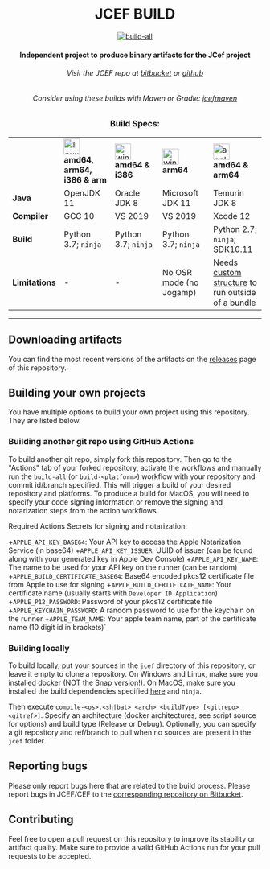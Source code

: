 <div id="title" align="center">
<h1>JCEF BUILD</h1>
<a href="../../releases/latest"><img alt="build-all" src="../../actions/workflows/build-all.yml/badge.svg"></img></a>

<h4>Independent project to produce binary artifacts for the JCef project</h4>
<h6>Visit the JCEF repo at <a href="https://bitbucket.org/chromiumembedded/java-cef/src/master/">bitbucket</a> or <a href="https://github.com/chromiumembedded/java-cef">github</a> </h6>

<h6>Consider using these builds with Maven or Gradle: <a href="https://github.com/jcefmaven/jcefmaven">jcefmaven</a></h6>

### Build Specs:

<table>
  <tr>
    <td width="12%"></td>
    <td width="22%"><a href="#"><img src="https://simpleicons.org/icons/linux.svg" alt="linux" width="32" height="32"></a><br/><b>amd64, arm64, i386 & arm</b></td>
    <td width="22%"><a href="#"><img src="https://simpleicons.org/icons/windows.svg" alt="windows" width="32" height="32"></a><br/><b>amd64 & i386</b></td>
    <td width="22%"><a href="#"><img src="https://simpleicons.org/icons/windows.svg" alt="windows" width="32" height="32"></a><br/><b>arm64</b></td>
    <td width="22%"><a href="#"><img src="https://simpleicons.org/icons/apple.svg" alt="apple" width="32" height="32"></a><br/><b>amd64 & arm64</b></td>
  </tr>
  <tr>
    <td><b>Java</b></td>
    <td>OpenJDK 11</td>
    <td>Oracle JDK 8</td>
    <td>Microsoft JDK 11</td>
    <td>Temurin JDK 8</td>
  </tr>
  <tr>
    <td><b>Compiler</b></td>
    <td>GCC 10</td>
    <td>VS 2019</td>
    <td>VS 2019</td>
    <td>Xcode 12</td>
  </tr>
  <tr>
    <td><b>Build</b></td>
    <td>Python 3.7; <code>ninja</code></td>
    <td>Python 3.7; <code>ninja</code></td>
    <td>Python 3.7; <code>ninja</code></td>
    <td>Python 2.7; <code>ninja</code>; SDK10.11</td>
  </tr>
  <tr>
    <td><b>Limitations</b></td>
    <td>-</td>
    <td>-</td>
    <td>No OSR mode (no Jogamp)</td>
    <td>Needs <a href="https://bitbucket.org/chromiumembedded/java-cef/issues/109/">custom structure</a> to run outside of a bundle</td>
  </tr>
</table>

</div>

---

## Downloading artifacts
You can find the most recent versions of the artifacts on the [releases](../../releases) page of this repository.

## Building your own projects
You have multiple options to build your own project using this repository. They are listed below.

### Building another git repo using GitHub Actions
To build another git repo, simply fork this repository. Then go to the "Actions" tab of your forked repository,
activate the workflows and manually run the `build-all` (or `build-<platform>`) workflow with your repository and commit id/branch specified.
This will trigger a build of your desired repository and platforms.
To produce a build for MacOS, you will need to specify your code signing information or remove the signing and notarization steps from the action workflows.

Required Actions Secrets for signing and notarization:

+`APPLE_API_KEY_BASE64`: Your API key to access the Apple Notarization Service (in base64)
+`APPLE_API_KEY_ISSUER`: UUID of issuer (can be found along with your generated key in Apple Dev Console)
+`APPLE_API_KEY_NAME`: The name to be used for your API key on the runner (can be random)
+`APPLE_BUILD_CERTIFICATE_BASE64`: Base64 encoded pkcs12 certificate file from Apple to use for signing
+`APPLE_BUILD_CERTIFICATE_NAME`: Your certificate name (usually starts with `Developer ID Application`)
+`APPLE_P12_PASSWORD`: Password of your pkcs12 certificate file
+`APPLE_KEYCHAIN_PASSWORD`: A random password to use for the keychain on the runner
+`APPLE_TEAM_NAME`: Your apple team name, part of the certificate name (10 digit id in brackets)`


### Building locally
To build locally, put your sources in the `jcef` directory of this repository, or leave it empty to clone a repository.
On Windows and Linux, make sure you installed docker (NOT the Snap version!). On MacOS, make sure you installed the build dependencies specified
[here](https://bitbucket.org/chromiumembedded/java-cef/wiki/BranchesAndBuilding) and `ninja`.

Then execute `compile-<os>.<sh|bat> <arch> <buildType> [<gitrepo> <gitref>]`.
Specify an architecture (docker architectures, see script source for options) and build type (Release or Debug).
Optionally, you can specify a git repository and ref/branch to pull when no sources are present in the `jcef` folder.

## Reporting bugs
Please only report bugs here that are related to the build process.
Please report bugs in JCEF/CEF to the [corresponding repository on Bitbucket](https://bitbucket.org/chromiumembedded/).

## Contributing
Feel free to open a pull request on this repository to improve its stability or artifact quality. Make sure to provide a valid GitHub Actions run for your pull requests to be accepted.

